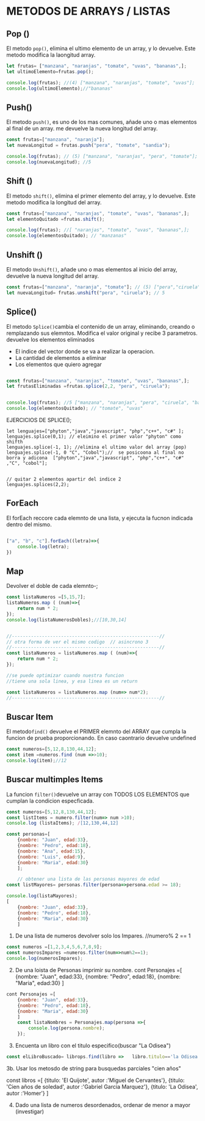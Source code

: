 
# METODOS DE ARRAYS / LISTAS

## Pop ()
El metodo `pop()`, elimina el ultimo elemento de un array, y lo devuelve.
Este metodo modifica la laongitud array.

```js 
let frutas= ["manzana", "naranjas", "tomate", "uvas", "bananas",];
let ultimoElemento=frutas.pop();

console.log(frutas); //(4) ["manzana", "naranjas", "tomate", "uvas"];
console.log(ultimoElemento);//"bananas"

```

## Push()
El metodo `push()`, es uno de los mas comunes, añade uno o mas elementos al final de un array. me devuelve la nueva longitud del array.

```js
const frutas=["manzana", "naranja"];
let nuevaLongitud = frutas.push("pera", "tomate", "sandia");

console.log(frutas); // (5) ["manzana", "naranjas", "pera", "tomate"];
console.log(nuevaLongitud); //5

```

## Shift ()

El metodo `shift()`, elimina el primer elemento del array, y lo devuelve. Este metodo modifica la longitud del array.

```js
const frutas=["manzana", "naranjas", "tomate", "uvas", "bananas",];
let elementoQuitado =frutas.shift();

console.log(frutas); //[ "naranjas", "tomate", "uvas", "bananas",];
console.log(elementosQuitado); // "manzanas"

``` 

## Unshift ()

El metodo `Unshift()`, añade uno o mas elementos al inicio del array, devuelve la nueva longitud del array.

```js
const frutas=["manzana", "naranja", "tomate"]; // (5) ["pera","ciruela","manzana","naranja,"tomate"];
let nuevaLongitud= frutas.unshift("pera", "ciruela"); // 5

```

## Splice()

El metodo `Splice()`cambia el contenido de un array, eliminando, creando o remplazando sus elemntos. Modifica el valor original y recibe 3 parametros.
devuelve los elementos eliminados

- El indice del vector donde se va a realizar la operacion.
- La cantidad de elementos a eliminar
- Los elementos que quiero agregar

```js

const frutas=["manzana", "naranjas", "tomate", "uvas", "bananas",];
let frutasEliminadas =frutas.splice(2,2, "pera", "ciruela");


console.log(frutas); //5 ["manzana", "naranjas", "pera", "ciruela", "bananas"];
console.log(elementosQuitado); // "tomate", "uvas"
```


EJERCICIOS DE SPLICE();
```JS
let lenguajes=["phyton","java","javascript", "php","c++", "c#" ];
lenguajes.splice(0,1); // eleimino el primer valor "phyton" como shifth
lenguajes.splice(-1, 1); //elimina el ultimo valor del array (pop)
lenguajes.splice(-1, 0 "C", "Cobol");//  se posicoona al final no borra y adicona  ["phyton","java","javascript", "php","c++", "c#" ,"C", "cobol"];


// quitar 2 elementos apartir del indice 2
lenguajes.splices(2,2);

```

## ForEach
El forEach reccore cada elemnto de una lista, y ejecuta la fucnon indicada dentro del mismo.

```js

["a", "b", "c"].forEach((letra)=>{
    console.log(letra);
})
```

## Map
Devolver el doble de cada elemnto-;

```js
const listaNumeros =[5,15,7];
listaNumeros.map ( (num)=>{
    return num * 2;
});
console.log(listaNumerosDobles);//[10,30,14]

```


```js

//------------------------------------------------------//
// otra forma de ver el mismo codigo  // asincrono 3
//------------------------------------------------------//
const listaNumeros = listaNumeros.map ( (num)=>{
    return num * 2;
});

//se puede optimizar cuando nuestra funcion
//tiene una sola linea, y esa linea es un return

const listaNumeros = listaNumeros.map (num=> num*2);
//------------------------------------------------------//

```

## Buscar Item

El metodo`find()` devuelve el PRIMER elemnto del ARRAY que cumpla la funcion de prueba proporcionando. En caso caontrario devuelve undefined

```js
const numeros=[5,12,8,130,44,12];
const item =numeros.find (num =>>10);
console.log(item);//12
```

## Buscar multimples Items

La funcion `filter()`devuelve un array con TODOS LOS ELEMENTOS que cumplan la condicion especficada.

```js
const numeros=[5,12,8,130,44,12];
const listItems = numero.filter(num=> num >10);
console.log (listaItems); /[12,130,44,12]

```
```js
const personas=[
    {nombre: "Juan", edad:33},
    {nombre: "Pedro", edad:18},
    {nombre: "Ana", edad:15},
    {nombre: "Luis", edad:9},
    {nombre: "Maria", edad:30}
    ];

    // obtener una lista de las personas mayores de edad
const listMayores= personas.filter(persona=>persona.edad >= 18);

console.log(listaMayores);
[
    {nombre: "Juan", edad:33},
    {nombre: "Pedro", edad:18},
    {nombre: "Maria", edad:30}
    ]
```

1. De una lista de numeros devolver solo los Impares.  //numero% 2 == 1

```js
const numeros =[1,2,3,4,5,6,7,8,9];
const numerosImpares =numeros.filter(num=>num%2==1);
console.log(numerosImpares);
```


2. De una loista de Personas imprimir su nombre.
cont Personajes =[
    {nombre: "Juan", edad:33},
    {nombre: "Pedro", edad:18},
    {nombre: "Maria", edad:30}
    ]

```js
cont Personajes =[
    {nombre: "Juan", edad:33},
    {nombre: "Pedro", edad:18},
    {nombre: "Maria", edad:30}
    ]
    const listaNombres = Personajes.map(persona =>{
        console.log(persona.nombre);
    });

```


3. Encuenta un libro con el titulo especifico(buscar "La Odisea")

```js
const elLibroBuscado= librops.find(libro =>   libro.titulo=='la Odisea');

```
3b. Usar los metosdo de string para busquedas parciales "cien años"



const libros =[
    {titulo: 'El Quijote', autor :'Miguel de Cervantes'},
    {titulo: 'Cien años de soledad', autor :'Gabriel Garcia Marquez'},
    {titulo: 'La Odisea', autor :'Homer'}
]



4. Dado una lista de numeros desordenados, ordenar de menor a mayor (investigar)